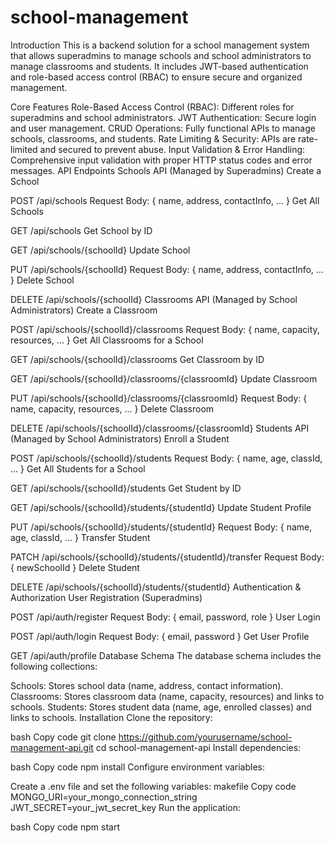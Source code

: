 # school-management

Introduction
This is a backend solution for a school management system that allows superadmins to manage schools and school administrators to manage classrooms and students. It includes JWT-based authentication and role-based access control (RBAC) to ensure secure and organized management.

Core Features
Role-Based Access Control (RBAC): Different roles for superadmins and school administrators.
JWT Authentication: Secure login and user management.
CRUD Operations: Fully functional APIs to manage schools, classrooms, and students.
Rate Limiting & Security: APIs are rate-limited and secured to prevent abuse.
Input Validation & Error Handling: Comprehensive input validation with proper HTTP status codes and error messages.
API Endpoints
Schools API (Managed by Superadmins)
Create a School

POST /api/schools
Request Body: { name, address, contactInfo, ... }
Get All Schools

GET /api/schools
Get School by ID

GET /api/schools/{schoolId}
Update School

PUT /api/schools/{schoolId}
Request Body: { name, address, contactInfo, ... }
Delete School

DELETE /api/schools/{schoolId}
Classrooms API (Managed by School Administrators)
Create a Classroom

POST /api/schools/{schoolId}/classrooms
Request Body: { name, capacity, resources, ... }
Get All Classrooms for a School

GET /api/schools/{schoolId}/classrooms
Get Classroom by ID

GET /api/schools/{schoolId}/classrooms/{classroomId}
Update Classroom

PUT /api/schools/{schoolId}/classrooms/{classroomId}
Request Body: { name, capacity, resources, ... }
Delete Classroom

DELETE /api/schools/{schoolId}/classrooms/{classroomId}
Students API (Managed by School Administrators)
Enroll a Student

POST /api/schools/{schoolId}/students
Request Body: { name, age, classId, ... }
Get All Students for a School

GET /api/schools/{schoolId}/students
Get Student by ID

GET /api/schools/{schoolId}/students/{studentId}
Update Student Profile

PUT /api/schools/{schoolId}/students/{studentId}
Request Body: { name, age, classId, ... }
Transfer Student

PATCH /api/schools/{schoolId}/students/{studentId}/transfer
Request Body: { newSchoolId }
Delete Student

DELETE /api/schools/{schoolId}/students/{studentId}
Authentication & Authorization
User Registration (Superadmins)

POST /api/auth/register
Request Body: { email, password, role }
User Login

POST /api/auth/login
Request Body: { email, password }
Get User Profile

GET /api/auth/profile
Database Schema
The database schema includes the following collections:

Schools: Stores school data (name, address, contact information).
Classrooms: Stores classroom data (name, capacity, resources) and links to schools.
Students: Stores student data (name, age, enrolled classes) and links to schools.
Installation
Clone the repository:

bash
Copy code
git clone https://github.com/yourusername/school-management-api.git
cd school-management-api
Install dependencies:

bash
Copy code
npm install
Configure environment variables:

Create a .env file and set the following variables:
makefile
Copy code
MONGO_URI=your_mongo_connection_string
JWT_SECRET=your_jwt_secret_key
Run the application:

bash
Copy code
npm start

